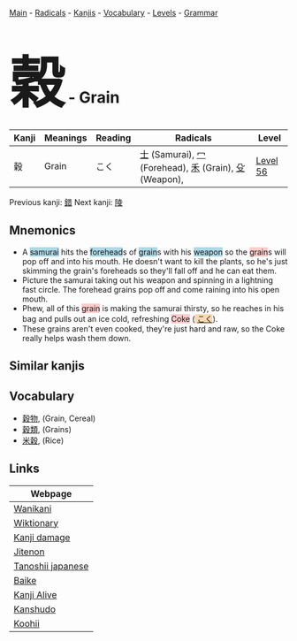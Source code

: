 <style> bigfont {font-size: 100px}</style>
[Main](../index.md) -
[Radicals](../radicals.md) -
[Kanjis](../kanjis.md) -
[Vocabulary](../vocabulary.md) -
[Levels](../levels.md) -
[Grammar](../grammar.md)
# <bigfont> 穀</bigfont> - Grain 

| Kanji | Meanings | Reading | Radicals | Level |
| --- | --- | --- | --- | --- |
| 穀 | Grain | こく | [士](../radicals/士.md) (Samurai), [冖](../radicals/冖.md) (Forehead), [禾](../radicals/禾.md) (Grain), [殳](../radicals/殳.md) (Weapon),  | [Level 56](../levels/wk_level56.md) |

Previous kanji: [錯](錯.md) Next kanji: [陵](陵.md) 

## Mnemonics
 * A <span style="background-color:#ADD8E6"> samurai</span> hits the <span style="background-color:#ADD8E6"> forehead</span>s of <span style="background-color:#ADD8E6"> grain</span>s with his <span style="background-color:#ADD8E6"> weapon</span> so the <span style="background-color:#ffcccb"> grain</span>s will pop off and into his mouth. He doesn't want to kill the plants, so he's just skimming the grain's foreheads so they'll fall off and he can eat them.
* Picture the samurai taking out his weapon and spinning in a lightning fast circle. The forehead grains pop off and come raining into his open mouth.
* Phew, all of this <span style="background-color:#ffcccb"> grain</span> is making the samurai thirsty, so he reaches in his bag and pulls out an ice cold, refreshing <span style="background-color:#ffcccb"> Coke</span> (<span style="background-color:#fed8b1"> [こく](https://jisho.org/search/こく)</span>).
* These grains aren't even cooked, they're just hard and raw, so the Coke really helps wash them down.


## Similar kanjis
 


## Vocabulary
 * [穀物](../vocabulary/穀.md), (Grain, Cereal)
* [穀類](../vocabulary/穀.md), (Grains)
* [米穀](../vocabulary/穀.md), (Rice)



## Links 

| Webpage |
| --- |
| [Wanikani          ](https://www.wanikani.com/kanji/穀) |
| [Wiktionary        ](https://en.wiktionary.org/wiki/穀) |
| [Kanji damage      ](http://www.kanjidamage.com/kanji/search?utf8=✓&q=穀) |
| [Jitenon           ](https://jitenon.com/kanji/穀) |
| [Tanoshii japanese ](https://www.tanoshiijapanese.com/dictionary/kanji.cfm?k=穀) |
| [Baike             ](https://baike.baidu.com/item/穀) |
| [Kanji Alive       ](https://app.kanjialive.com/穀) |
| [Kanshudo          ](https://www.kanshudo.com/searchmn?q=穀) |
| [Koohii            ](https://kanji.koohii.com/study/kanji/穀) |
